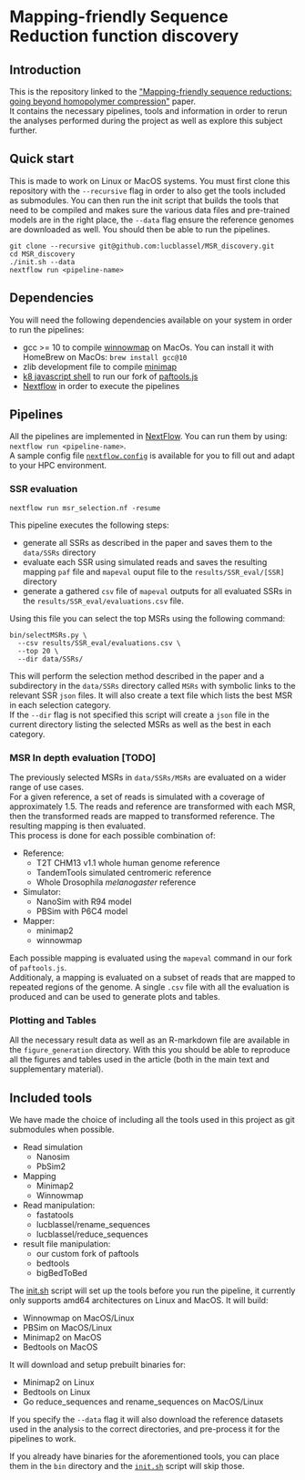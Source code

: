 # Mapping-friendly Sequence Reduction function discovery

## Introduction

This is the repository linked to the ["Mapping-friendly sequence reductions: going beyond homopolymer compression"]() paper.  
It contains the necessary pipelines, tools and information in order to rerun the analyses performed during the project as well as explore this subject further.

## Quick start

This is made to work on Linux or MacOS systems. You must first clone this repository with the `--recursive` flag in order to also get the tools included as submodules. You can then run the init script that builds the tools that need to be compiled and makes sure the various data files and pre-trained models are in the right place, the `--data` flag ensure the reference genomes are downloaded as well. You should then be able to run the pipelines.

```shell
git clone --recursive git@github.com:lucblassel/MSR_discovery.git
cd MSR_discovery
./init.sh --data
nextflow run <pipeline-name>
```

## Dependencies

You will need the following dependencies available on your system in order to run the pipelines:

- gcc >= 10 to compile [winnowmap](https://github.com/marbl/Winnowmap) on MacOs. You can install it with HomeBrew on MacOs: `brew install gcc@10`
- zlib development file to compile [minimap](https://github.com/lh3/minimap2)
- [k8 javascript shell](https://github.com/attractivechaos/k8) to run our fork of [paftools.js](https://github.com/lh3/minimap2/blob/master/misc/README.md)
- [Nextflow](https://www.nextflow.io/docs/latest/getstarted.html) in order to execute the pipelines

## Pipelines

All the pipelines are implemented in [NextFlow](https://www.nextflow.io). You can run them by using: `nextflow run <pipeline-name>`.  
A sample config file [`nextflow.config`](./nextflow.config) is available for you to fill out and adapt to your HPC environment. 

### SSR evaluation
```shell
nextflow run msr_selection.nf -resume
```
This pipeline executes the following steps: 
  - generate all SSRs as described in the paper and saves them to the `data/SSRs` directory
  - evaluate each SSR using simulated reads and saves the resulting mapping `paf` file and `mapeval` ouput file to the `results/SSR_eval/[SSR]` directory
  - generate a gathered `csv` file of `mapeval` outputs for all evaluated SSRs in the `results/SSR_eval/evaluations.csv` file. 

Using this file you can select the top MSRs using the following command: 
```shell
bin/selectMSRs.py \
  --csv results/SSR_eval/evaluations.csv \
  --top 20 \
  --dir data/SSRs/
```
This will perform the selection method described in the paper and a subdirectory in the `data/SSRs` directory called `MSRs` with symbolic links to the relevant SSR `json` files. It will also create a text file which lists the best MSR in each selection category.  
If the `--dir` flag is not specified this script will create a `json` file in the current directory listing the selected MSRs as well as the best in each category. 
### MSR In depth evaluation [TODO]

The previously selected MSRs in `data/SSRs/MSRs` are evaluated on a wider range of use cases.  
For a given reference, a set of reads is simulated with a coverage of approximately 1.5. The reads and reference are transformed with each MSR, then the transformed reads are mapped to transformed reference. The resulting mapping is then evaluated.  
This process is done for each possible combination of:

- Reference:
  - T2T CHM13 v1.1 whole human genome reference
  - TandemTools simulated centromeric reference
  - Whole Drosophila _melanogaster_ reference
- Simulator:
  - NanoSim with R94 model
  - PBSim with P6C4 model
- Mapper:
  - minimap2
  - winnowmap

Each possible mapping is evaluated using the `mapeval` command in our fork of `paftools.js`.  
Additionaly, a mapping is evaluated on a subset of reads that are mapped to repeated regions of the genome.
A single `.csv` file with all the evaluation is produced and can be used to generate plots and tables.

### Plotting and Tables

All the necessary result data as well as an R-markdown file are available in the `figure_generation` directory. With this you should be able to reproduce all the figures and tables used in the article (both in the main text and supplementary material).

## Included tools

We have made the choice of including all the tools used in this project as git submodules when possible.

- Read simulation
  - Nanosim
  - PbSim2
- Mapping
  - Minimap2
  - Winnowmap
- Read manipulation:
  - fastatools
  - lucblassel/rename_sequences
  - lucblassel/reduce_sequences
- result file manipulation:
  - our custom fork of paftools
  - bedtools
  - bigBedToBed

The [init.sh](./init.sh) script will set up the tools before you run the pipeline, it currently only supports amd64 architectures on Linux and MacOS. It will build:

- Winnowmap on MacOS/Linux
- PBSim on MacOS/Linux
- Minimap2 on MacOS
- Bedtools on MacOS

It will download and setup prebuilt binaries for:

- Minimap2 on Linux
- Bedtools on Linux
- Go reduce_sequences and rename_sequences on MacOS/Linux

If you specify the `--data` flag it will also download the reference datasets used in the analysis to the correct directories, and pre-process it for the pipelines to work.

If you already have binaries for the aforementioned tools, you can place them in the `bin` directory and the [`init.sh`](./init.sh) script will skip those.